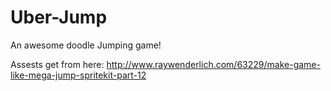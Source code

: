 Uber-Jump
=========

An awesome doodle Jumping game!

Assests get from here: http://www.raywenderlich.com/63229/make-game-like-mega-jump-spritekit-part-12
